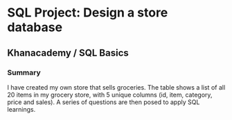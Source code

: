# SQL Project: Design a store database
## Khanacademy / SQL Basics
### Summary
I have created my own store that sells groceries. The table shows a list of all 20 items in my grocery store, with 5 unique columns (id, item, category, price and sales). A series of questions are then posed to apply SQL learnings. 
